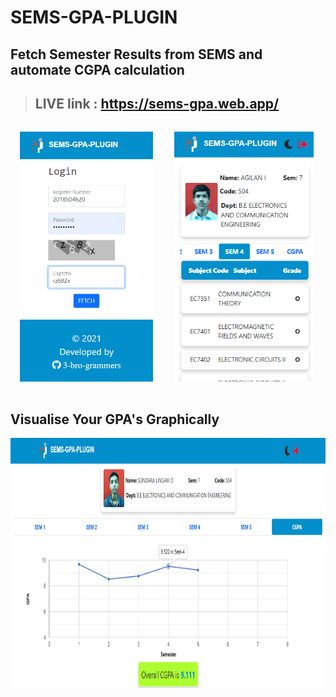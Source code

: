 # SEMS-GPA-PLUGIN
## Fetch Semester Results from SEMS and automate CGPA calculation
>## LIVE link : https://sems-gpa.web.app/

<p>
<img src="screenshots/1.png" height=400 style="margin:15px">
<img src="screenshots/3.PNG" height=400 style="margin:15px">
</p>

## Visualise Your GPA's Graphically

<p style="text-align: center">
<img src="screenshots/4.png" height=400 >
</p>
